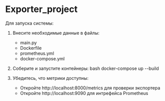 # Exporter_project

Для запуска системы:

1. Внесите необходимые данные в файлы:
    - main.py
    - Dockerfile
    - prometheus.yml
    - docker-compose.yml

2. Соберите и запустите контейнеры:
    bash docker-compose up --build

3. Убедитесь, что метрики доступны:
    - Откройте http://localhost:8000/metrics для проверки экспортера
    - Откройте http://localhost:9090 для интрефейса Prometheus
